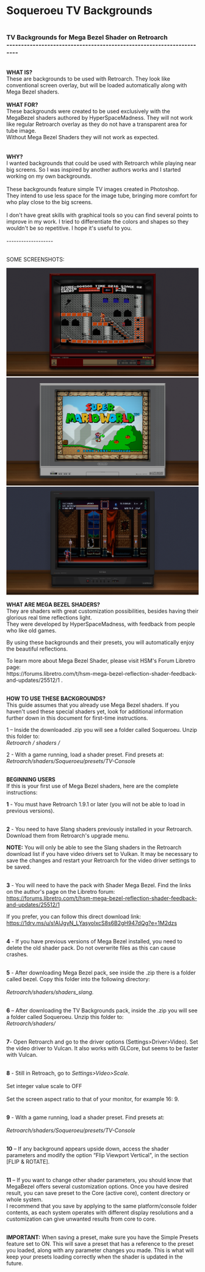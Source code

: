 # Soqueroeu TV Backgrounds
<h3><strong><br />TV Backgrounds for Mega Bezel Shader on Retroarch<br />---------------------------------------------------------------------</strong></h3>
<p><strong><br />WHAT IS?<br /></strong>These are backgrounds to be used with Retroarch. They look like conventional screen overlay, but will be loaded automatically along with Mega Bezel shaders.<br /><br /><strong>WHAT FOR?<br /></strong>These backgrounds were created to be used exclusively with the MegaBezel shaders authored by HyperSpaceMadness. They will not work like regular Retroarch overlay as they do not have a transparent area for tube image. <br />Without Mega Bezel Shaders they will not work as expected.<br /><br /><br /><strong>W</strong><strong>HY?<br /></strong>I wanted backgrounds that could be used with Retroarch while playing near big screens. So I was inspired by another authors works and I started working on my own backgrounds.<br /><br />These backgrounds feature simple TV images created in Photoshop. <br />They intend to use less space for the image tube, bringing more comfort for who play close to the big screens.<br /><br />I don't have great skills with graphical tools so you can find several points to improve in my work. I tried to differentiate the colors and shapes so they wouldn't be so repetitive. I hope it's useful to you.<br /><br />-------------------<br /><br /></p>

SOME SCREENSHOTS:

![](/Screenshots/FDS_Akumajou_Dracula.png?raw=true)
![](/Screenshots/SNES_Super_MarioWorld.png?raw=true)
![](/Screenshots/SegaGenesis_Castlevania.png?raw=true)

<p><strong>WHAT ARE MEGA BEZEL SHADERS?</strong><br />They are shaders with great customization possibilities, besides having their glorious real time reflections light.<br />They were developed by HyperSpaceMadness, with feedback from people who like old games.</p>
<p>By using these backgrounds and their presets, you will automatically enjoy the beautiful reflections.</p>
<p>To learn more about Mega Bezel Shader, please visit HSM's Forum Libretro page:<br />https://forums.libretro.com/t/hsm-mega-bezel-reflection-shader-feedback-and-updates/25512/1 .<br /><br /></p>
<p><strong>HOW TO USE THESE BACKGROUNDS?</strong><br />This guide assumes that you already use Mega Bezel shaders. If you haven't used these special shaders yet, look for additional information further down in this document for first-time instructions.</p>
<p>1 &ndash; Inside the downloaded .zip you will see a folder called Soqueroeu. Unzip this folder to:<br /><em>Retroarch / shaders /</em></p>
<p>2 - With a game running, load a shader preset. Find presets at:<br /><em>Retroarch/shaders/Soqueroeu/presets/TV-Consol</em>e<br /><br /></p>
<p><strong>BEGINNING USERS</strong><br />If this is your first use of Mega Bezel shaders, here are the complete instructions:</p>
<p><strong>1</strong> - You must have Retroarch 1.9.1 or later (you will not be able to load in previous versions).<br /><br /></p>
<p><strong>2</strong> - You need to have Slang shaders previously installed in your Retroarch. Download them from Retroarch's upgrade menu.</p>
<p><strong>NOTE:</strong> You will only be able to see the Slang shaders in the Retroarch download list if you have video drivers set to Vulkan. It may be necessary to save the changes and restart your Retroarch for the video driver settings to be saved.<br /><br /></p>
<p><strong>3</strong> - You will need to have the pack with Shader Mega Bezel. Find the links on the author's page on the Libretro forum:<br /><a href="https://forums.libretro.com/t/hsm-mega-bezel-reflection-shader-feedback-and-updates/25512/1">https://forums.libretro.com/t/hsm-mega-bezel-reflection-shader-feedback-and-updates/25512/1</a></p>
<p>If you prefer, you can follow this direct download link:<br /><a href="https://1drv.ms/u/s!AlJgyN_LYasyoIxcS8s6B2gH947dQg?e=1M2dzs">https://1drv.ms/u/s!AlJgyN_LYasyoIxcS8s6B2gH947dQg?e=1M2dzs</a> <br /><br /></p>
<p><strong>4</strong> - If you have previous versions of Mega Bezel installed, you need to delete the old shader pack. Do not overwrite files as this can cause crashes.<br /><br /></p>
<p><strong>5</strong> - After downloading Mega Bezel pack, see inside the .zip there is a folder called bezel. Copy this folder into the following directory:<br /><br /><em>Retroarch/shaders/shaders_slang.</em><br /><br /></p>
<p><strong>6</strong> &ndash; After downloading the TV Backgrounds pack, inside the .zip you will see a folder called Soqueroeu. Unzip this folder to:<br /><em>Retroarch/shaders/ <br /><br /></em></p>
<p><strong>7</strong>- Open Retroarch and go to the driver options (Settings&gt;Driver&gt;Video). Set the video driver to Vulcan. It also works with GLCore, but seems to be faster with Vulcan.<br /><br /></p>
<p><strong>8</strong> - Still in Retroach, go to <em>Settings&gt;Video&gt;Scale.<br /></em><br />Set integer value scale to OFF<br /><br />Set the screen aspect ratio to that of your monitor, for example 16: 9.<br /><br /></p>
<p><strong>9</strong> - With a game running, load a shader preset. Find presets at:<br /><br /><em>Retroarch/shaders/Soqueroeu/presets/TV-Console</em><br /><br /></p>
<p><strong>10</strong> &ndash; If any background appears upside down, access the shader parameters and modify the option &ldquo;Flip Viewport Vertical", in the section [FLIP &amp; ROTATE].<br /><br /></p>
<p><strong>11</strong> &ndash; If you want to change other shader parameters, you should know that MegaBezel offers several customization options. Once you have desired result, you can save preset to the Core (active core), content directory or whole system.<br />I recommend that you save by applying to the same platform/console folder contents, as each system operates with different display resolutions and a customization can give unwanted results from core to core.<br /><br /></p>
<p><strong>IMPORTANT:</strong> When saving a preset, make sure you have the Simple Presets feature set to ON. This will save a preset that has a reference to the preset you loaded, along with any parameter changes you made. This is what will keep your presets loading correctly when the shader is updated in the future.</p>
